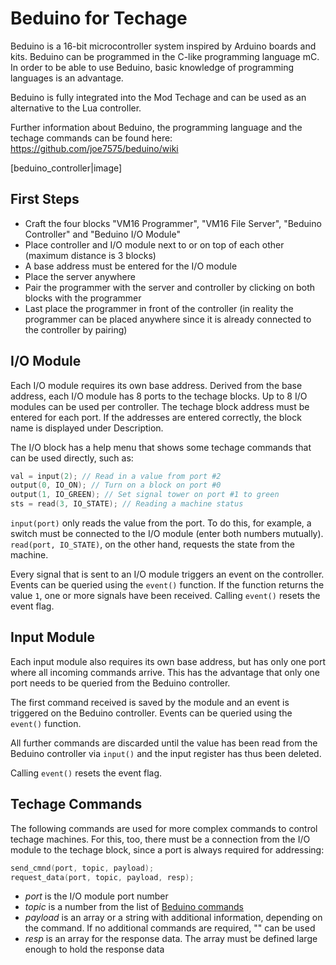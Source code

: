 # Beduino for Techage

Beduino is a 16-bit microcontroller system inspired by Arduino boards and kits.
Beduino can be programmed in the C-like programming language mC.
In order to be able to use Beduino, basic knowledge of
programming languages is an advantage.

Beduino is fully integrated into the Mod Techage and
can be used as an alternative to the Lua controller.

Further information about Beduino, the programming language and
the techage commands can be found here: https://github.com/joe7575/beduino/wiki

[beduino_controller|image]

## First Steps

- Craft the four blocks "VM16 Programmer", "VM16 File Server", "Beduino Controller" and "Beduino I/O Module"
- Place controller and I/O module next to or on top of each other (maximum distance is 3 blocks)
- A base address must be entered for the I/O module
- Place the server anywhere
- Pair the programmer with the server and controller by clicking on both blocks with the programmer
- Last place the programmer in front of the controller (in reality the programmer can be placed anywhere since it is already connected to the controller by pairing)

## I/O Module

Each I/O module requires its own base address. Derived from the base address,
each I/O module has 8 ports to the techage blocks. Up to 8 I/O modules 
can be used per controller. 
The techage block address must be entered for each port. 
If the addresses are entered correctly, the block name is displayed under Description.

The I/O block has a help menu that shows some techage commands 
that can be used directly, such as:

```c
val = input(2); // Read in a value from port #2
output(0, IO_ON); // Turn on a block on port #0
output(1, IO_GREEN); // Set signal tower on port #1 to green
sts = read(3, IO_STATE); // Reading a machine status
```

`input(port)` only reads the value from the port. 
To do this, for example, a switch must be connected to the I/O module
(enter both numbers mutually). 
`read(port, IO_STATE)`, on the other hand, requests the state from the machine.

Every signal that is sent to an I/O module triggers an event on the controller. 
Events can be queried using the `event()` function. 
If the function returns the value `1`, one or more signals have been received. 
Calling `event()` resets the event flag.

## Input Module

Each input module also requires its own base address, but has only one 
port where all incoming commands arrive. This has the advantage that only 
one port needs to be queried from the Beduino controller. 

The first command received is saved by the module and an event is triggered 
on the Beduino controller. Events can be queried using the `event()` function. 

All further commands are discarded until the value has been read from the 
Beduino controller via `input()` and the input register has thus been deleted.

Calling `event()` resets the event flag.

## Techage Commands

The following commands are used for more complex commands to control techage machines. 
For this, too, there must be a connection from the I/O module to the techage block, 
since a port is always required for addressing:

```c
send_cmnd(port, topic, payload);
request_data(port, topic, payload, resp);
```

- *port* is the I/O module port number
- *topic* is a number from the list of [Beduino commands](https://github.com/joe7575/beduino/blob/main/BEPs/bep-005_ta_cmnd.md)
- *payload* is an array or a string with additional information, depending on the command. If no additional commands are required, "" can be used
- *resp* is an array for the response data. The array must be defined large enough to hold the response data

